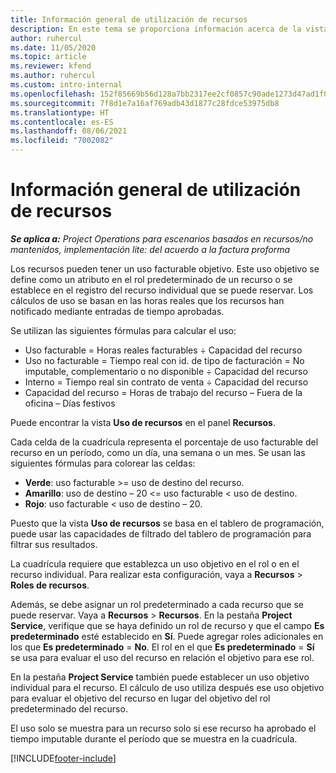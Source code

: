 ```yaml
---
title: Información general de utilización de recursos
description: En este tema se proporciona información acerca de la vista de uso de recursos en Project Operations.
author: ruhercul
ms.date: 11/05/2020
ms.topic: article
ms.reviewer: kfend
ms.author: ruhercul
ms.custom: intro-internal
ms.openlocfilehash: 152f85669b56d128a7bb2317ee2cf0857c90ade1273d47ad1f0f387e00a6bbd8
ms.sourcegitcommit: 7f8d1e7a16af769adb43d1877c28fdce53975db8
ms.translationtype: HT
ms.contentlocale: es-ES
ms.lasthandoff: 08/06/2021
ms.locfileid: "7002082"
---
```

# <a name="resource-utilization-overview"></a>Información general de utilización de recursos

_**Se aplica a:** Project Operations para escenarios basados en recursos/no mantenidos, implementación lite: del acuerdo a la factura proforma_

Los recursos pueden tener un uso facturable objetivo. Este uso objetivo se define como un atributo en el rol predeterminado de un recurso o se establece en el registro del recurso individual que se puede reservar. Los cálculos de uso se basan en las horas reales que los recursos han notificado mediante entradas de tiempo aprobadas.

Se utilizan las siguientes fórmulas para calcular el uso:

  - Uso facturable = Horas reales facturables ÷ Capacidad del recurso
  - Uso no facturable = Tiempo real con id. de tipo de facturación = No imputable, complementario o no disponible ÷ Capacidad del recurso
  - Interno = Tiempo real sin contrato de venta ÷ Capacidad del recurso
  - Capacidad del recurso = Horas de trabajo del recurso – Fuera de la oficina – Días festivos

Puede encontrar la vista **Uso de recursos** en el panel **Recursos**.

Cada celda de la cuadrícula representa el porcentaje de uso facturable del recurso en un período, como un día, una semana o un mes. Se usan las siguientes fórmulas para colorear las celdas:

  - **Verde**: uso facturable >= uso de destino del recurso.
  - **Amarillo**: uso de destino – 20 <= uso facturable < uso de destino.
  - **Rojo**: uso facturable < uso de destino – 20.

Puesto que la vista **Uso de recursos** se basa en el tablero de programación, puede usar las capacidades de filtrado del tablero de programación para filtrar sus resultados.

La cuadrícula requiere que establezca un uso objetivo en el rol o en el recurso individual. Para realizar esta configuración, vaya a **Recursos** > **Roles de recursos**.

Además, se debe asignar un rol predeterminado a cada recurso que se puede reservar. Vaya a **Recursos** > **Recursos**. En la pestaña **Project Service**, verifique que se haya definido un rol de recurso y que el campo **Es predeterminado** esté establecido en **Sí**. Puede agregar roles adicionales en los que **Es predeterminado** = **No**. El rol en el que **Es predeterminado** = **Sí** se usa para evaluar el uso del recurso en relación el objetivo para ese rol.

En la pestaña **Project Service** también puede establecer un uso objetivo individual para el recurso. El cálculo de uso utiliza después ese uso objetivo para evaluar el objetivo del recurso en lugar del objetivo del rol predeterminado del recurso.

El uso solo se muestra para un recurso solo si ese recurso ha aprobado el tiempo imputable durante el período que se muestra en la cuadrícula.


[!INCLUDE[footer-include](../includes/footer-banner.md)]
